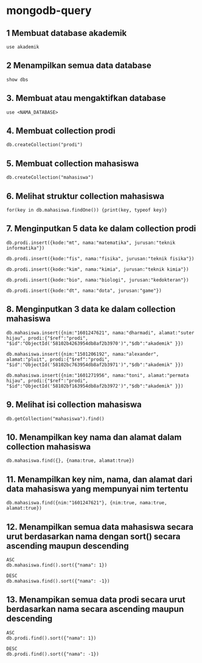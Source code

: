 # mongodb-query

## 1 Membuat database akademik

```
use akademik
```

## 2 Menampilkan semua data database

```
show dbs
```

## 3. Membuat atau mengaktifkan database

```
use <NAMA_DATABASE>
```

## 4. Membuat collection prodi

```
db.createCollection("prodi")
```

## 5. Membuat collection mahasiswa

```
db.createCollection("mahasiswa")
```

## 6. Melihat struktur collection mahasiswa

```
for(key in db.mahasiswa.findOne()) {print(key, typeof key)}
```

## 7. Menginputkan 5 data ke dalam collection prodi

```
db.prodi.insert({kode:"mt", nama:"matematika", jurusan:"teknik informatika"})

db.prodi.insert({kode:"fis", nama:"fisika", jurusan:"teknik fisika"})

db.prodi.insert({kode:"kim", nama:"kimia", jurusan:"teknik kimia"})

db.prodi.insert({kode:"bio", nama:"biologi", jurusan:"kedokteran"})

db.prodi.insert({kode:"dt", nama:"dota", jurusan:"game"})
```

## 8. Menginputkan 3 data ke dalam collection mahasiswa

```
db.mahasiswa.insert({nim:"1601247621", nama:"dharmadi", alamat:"suter hijau", prodi:{"$ref":"prodi", "$id":"ObjectId('58102b4263954db8af2b3970')","$db":"akademik" }})

db.mahasiswa.insert({nim:"1501206192", nama:"alexander", alamat:"pluit", prodi:{"$ref":"prodi", "$id":"ObjectId('58102bc763954db8af2b3971')","$db":"akademik" }})

db.mahasiswa.insert({nim:"1601271956", nama:"toni", alamat:"permata hijau", prodi:{"$ref":"prodi", "$id":"ObjectId('58102bf163954db8af2b3972')","$db":"akademik" }})
```

## 9. Melihat isi collection mahasiswa

```
db.getCollection("mahasiswa").find()
```

## 10. Menampilkan key nama dan alamat dalam collection mahasiswa

```
db.mahasiswa.find({}, {nama:true, alamat:true})
```

## 11. Menampilkan key nim, nama, dan alamat dari data mahasiswa yang mempunyai nim tertentu

```
db.mahasiswa.find({nim:"1601247621"}, {nim:true, nama:true, alamat:true})
```

## 12. Menampilkan semua data mahasiswa secara urut berdasarkan nama dengan sort() secara ascending maupun descending

```
ASC
db.mahasiswa.find().sort({"nama": 1})

DESC
db.mahasiswa.find().sort({"nama": -1})
```

## 13. Menampikan semua data prodi secara urut berdasarkan nama secara ascending maupun descending

```
ASC
db.prodi.find().sort({"nama": 1})

DESC
db.prodi.find().sort({"nama": -1})
```